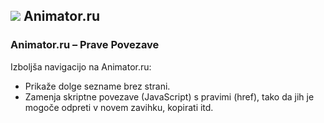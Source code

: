 ## ![](https://icons.duckduckgo.com/ip3/animator.ru.ico) Animator.ru

### Animator.ru – Prave Povezave

Izboljša navigacijo na Animator.ru:

* Prikaže dolge sezname brez strani.
* Zamenja skriptne povezave (JavaScript) s pravimi (href), tako da jih je mogoče odpreti v novem zavihku, kopirati itd.
